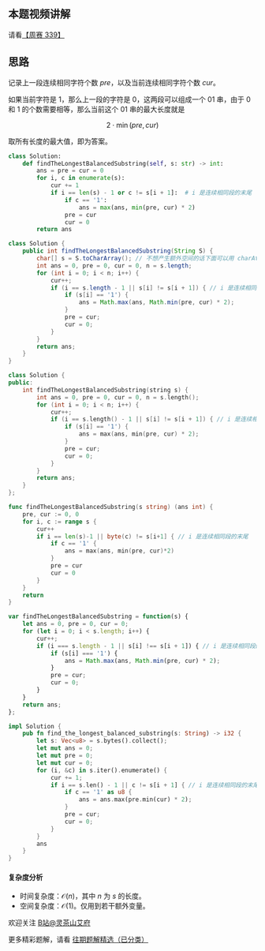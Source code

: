 ## 本题视频讲解

请看[【周赛 339】](https://www.bilibili.com/video/BV1va4y1M7Fr/)

## 思路

记录上一段连续相同字符个数 $\textit{pre}$，以及当前连续相同字符个数 $\textit{cur}$。

如果当前字符是 $1$，那么上一段的字符是 $0$，这两段可以组成一个 $01$ 串，由于 $0$ 和 $1$ 的个数需要相等，那么当前这个 $01$ 串的最大长度就是 

$$
2\cdot \min(\textit{pre}, \textit{cur})
$$

取所有长度的最大值，即为答案。

```py [sol-Python3]
class Solution:
    def findTheLongestBalancedSubstring(self, s: str) -> int:
        ans = pre = cur = 0
        for i, c in enumerate(s):
            cur += 1
            if i == len(s) - 1 or c != s[i + 1]:  # i 是连续相同段的末尾
                if c == '1':
                    ans = max(ans, min(pre, cur) * 2)
                pre = cur
                cur = 0
        return ans
```

```java [sol-Java]
class Solution {
    public int findTheLongestBalancedSubstring(String S) {
        char[] s = S.toCharArray(); // 不想产生额外空间的话下面可以用 charAt
        int ans = 0, pre = 0, cur = 0, n = s.length;
        for (int i = 0; i < n; i++) {
            cur++;
            if (i == s.length - 1 || s[i] != s[i + 1]) { // i 是连续相同段的末尾
                if (s[i] == '1') {
                    ans = Math.max(ans, Math.min(pre, cur) * 2);
                }
                pre = cur;
                cur = 0;
            }
        }
        return ans;
    }
}
```

```cpp [sol-C++]
class Solution {
public:
    int findTheLongestBalancedSubstring(string s) {
        int ans = 0, pre = 0, cur = 0, n = s.length();
        for (int i = 0; i < n; i++) {
            cur++;
            if (i == s.length() - 1 || s[i] != s[i + 1]) { // i 是连续相同段的末尾
                if (s[i] == '1') {
                    ans = max(ans, min(pre, cur) * 2);
                }
                pre = cur;
                cur = 0;
            }
        }
        return ans;
    }
};
```

```go [sol-Go]
func findTheLongestBalancedSubstring(s string) (ans int) {
	pre, cur := 0, 0
	for i, c := range s {
		cur++
		if i == len(s)-1 || byte(c) != s[i+1] { // i 是连续相同段的末尾
			if c == '1' {
				ans = max(ans, min(pre, cur)*2)
			}
			pre = cur
			cur = 0
		}
	}
	return
}
```

```js [sol-JavaScript]
var findTheLongestBalancedSubstring = function(s) {
    let ans = 0, pre = 0, cur = 0;
    for (let i = 0; i < s.length; i++) {
        cur++;
        if (i === s.length - 1 || s[i] !== s[i + 1]) { // i 是连续相同段的末尾
            if (s[i] === '1') {
                ans = Math.max(ans, Math.min(pre, cur) * 2);
            }
            pre = cur;
            cur = 0;
        }
    }
    return ans;
};
```

```rust [sol-Rust]
impl Solution {
    pub fn find_the_longest_balanced_substring(s: String) -> i32 {
        let s: Vec<u8> = s.bytes().collect();
        let mut ans = 0;
        let mut pre = 0;
        let mut cur = 0;
        for (i, &c) in s.iter().enumerate() {
            cur += 1;
            if i == s.len() - 1 || c != s[i + 1] { // i 是连续相同段的末尾
                if c == '1' as u8 {
                    ans = ans.max(pre.min(cur) * 2);
                }
                pre = cur;
                cur = 0;
            }
        }
        ans
    }
}
```

#### 复杂度分析

- 时间复杂度：$\mathcal{O}(n)$，其中 $n$ 为 $s$ 的长度。
- 空间复杂度：$\mathcal{O}(1)$。仅用到若干额外变量。

欢迎关注 [B站@灵茶山艾府](https://space.bilibili.com/206214)

更多精彩题解，请看 [往期题解精选（已分类）](https://github.com/EndlessCheng/codeforces-go/blob/master/leetcode/SOLUTIONS.md)
